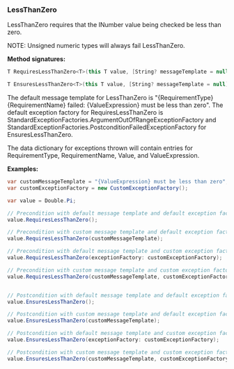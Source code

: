 ### LessThanZero

LessThanZero requires that the INumber<T> value being checked be less than zero.

NOTE: Unsigned numeric types will always fail LessThanZero.

**Method signatures:**
```C#
T RequiresLessThanZero<T>(this T value, [String? messageTemplate = null], [IExceptionFactory? exceptionFactory = null], [String? valueExpression = null]) where T : INumber<T>

T EnsuresLessThanZero<T>(this T value, [String? messageTemplate = null], [IExceptionFactory? exceptionFactory = null], [String? valueExpression = null]) where T : INumber<T>
```

The default message template for LessThanZero is "{RequirementType} {RequirementName} failed: {ValueExpression} must be less than zero".
The default exception factory for RequiresLessThanZero is StandardExceptionFactories.ArgumentOutOfRangeExceptionFactory
and StandardExceptionFactories.PostconditionFailedExceptionFactory for 
EnsuresLessThanZero.

The data dictionary for exceptions thrown will contain entries for RequirementType,
RequirementName, Value, and ValueExpression.

**Examples:**
```C#
var customMessageTemplate = "{ValueExpression} must be less than zero";
var customExceptionFactory = new CustomExceptionFactory();

var value = Double.Pi;

// Precondition with default message template and default exception factory.
value.RequiresLessThanZero();

// Precondition with custom message template and default exception factory.
value.RequiresLessThanZero(customMessageTemplate);

// Precondition with default message template and custom exception factory.
value.RequiresLessThanZero(exceptionFactory: customExceptionFactory);

// Precondition with custom message template and custom exception factory.
value.RequiresLessThanZero(customMessageTemplate, customExceptionFactory);


// Postcondition with default message template and default exception factory.
value.EnsuresLessThanZero();

// Postcondition with custom message template and default exception factory.
value.EnsuresLessThanZero(customMessageTemplate);

// Postcondition with default message template and custom exception factory.
value.EnsuresLessThanZero(exceptionFactory: customExceptionFactory);

// Postcondition with custom message template and custom exception factory.
value.EnsuresLessThanZero(customMessageTemplate, customExceptionFactory);
```
